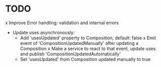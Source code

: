# TODO

x Improve Error handling: validation and internal errors
- Update uses asynchronously:
    - Add 'usesUpdated' property to Composition, default: false
    x Emit event of 'CompositionUpdatedManually' after updating a Composition
    x Make a service to react to that event, update uses and publish 'CompositionUpdatedAutomatically'
    - Set 'usesUpdated' from Composition updated manually to true